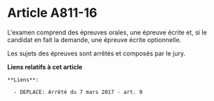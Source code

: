 # Article A811-16

L'examen comprend des épreuves orales, une épreuve écrite et, si le candidat en fait la demande, une épreuve écrite
optionnelle.

Les sujets des épreuves sont arrêtés et composés par le jury.

**Liens relatifs à cet article**

	**Liens**:

	  - DEPLACE: Arrêté du 7 mars 2017 - art. 9
